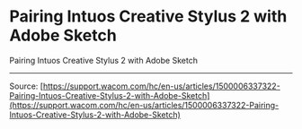 # Pairing Intuos Creative Stylus 2 with Adobe Sketch

Pairing Intuos Creative Stylus 2 with Adobe Sketch

---
Source: [https://support.wacom.com/hc/en-us/articles/1500006337322-Pairing-Intuos-Creative-Stylus-2-with-Adobe-Sketch](https://support.wacom.com/hc/en-us/articles/1500006337322-Pairing-Intuos-Creative-Stylus-2-with-Adobe-Sketch)
